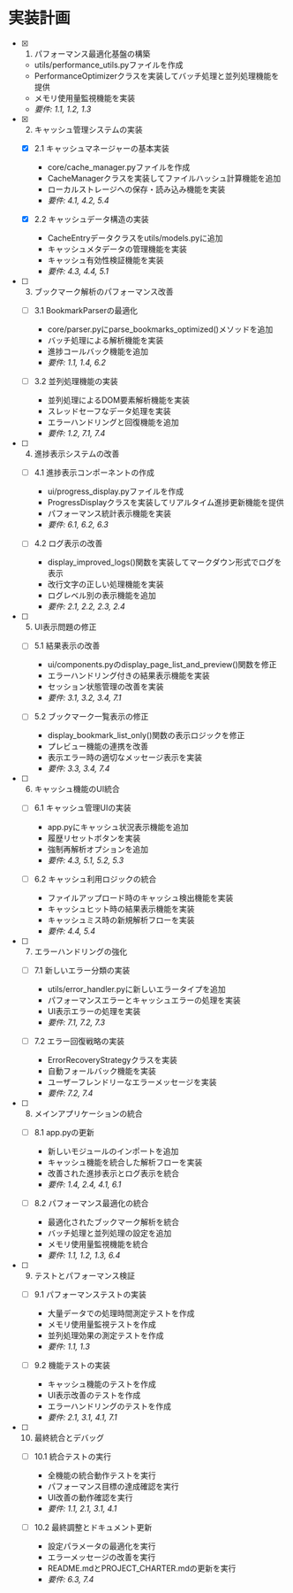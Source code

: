 # 実装計画

- [x] 1. パフォーマンス最適化基盤の構築
  - utils/performance_utils.pyファイルを作成
  - PerformanceOptimizerクラスを実装してバッチ処理と並列処理機能を提供
  - メモリ使用量監視機能を実装
  - _要件: 1.1, 1.2, 1.3_

- [x] 2. キャッシュ管理システムの実装
  - [x] 2.1 キャッシュマネージャーの基本実装
    - core/cache_manager.pyファイルを作成
    - CacheManagerクラスを実装してファイルハッシュ計算機能を追加
    - ローカルストレージへの保存・読み込み機能を実装
    - _要件: 4.1, 4.2, 5.4_
  
  - [x] 2.2 キャッシュデータ構造の実装
    - CacheEntryデータクラスをutils/models.pyに追加
    - キャッシュメタデータの管理機能を実装
    - キャッシュ有効性検証機能を実装
    - _要件: 4.3, 4.4, 5.1_

- [ ] 3. ブックマーク解析のパフォーマンス改善
  - [ ] 3.1 BookmarkParserの最適化
    - core/parser.pyにparse_bookmarks_optimized()メソッドを追加
    - バッチ処理による解析機能を実装
    - 進捗コールバック機能を追加
    - _要件: 1.1, 1.4, 6.2_
  
  - [ ] 3.2 並列処理機能の実装
    - 並列処理によるDOM要素解析機能を実装
    - スレッドセーフなデータ処理を実装
    - エラーハンドリングと回復機能を追加
    - _要件: 1.2, 7.1, 7.4_

- [ ] 4. 進捗表示システムの改善
  - [ ] 4.1 進捗表示コンポーネントの作成
    - ui/progress_display.pyファイルを作成
    - ProgressDisplayクラスを実装してリアルタイム進捗更新機能を提供
    - パフォーマンス統計表示機能を実装
    - _要件: 6.1, 6.2, 6.3_
  
  - [ ] 4.2 ログ表示の改善
    - display_improved_logs()関数を実装してマークダウン形式でログを表示
    - 改行文字の正しい処理機能を実装
    - ログレベル別の表示機能を追加
    - _要件: 2.1, 2.2, 2.3, 2.4_

- [ ] 5. UI表示問題の修正
  - [ ] 5.1 結果表示の改善
    - ui/components.pyのdisplay_page_list_and_preview()関数を修正
    - エラーハンドリング付きの結果表示機能を実装
    - セッション状態管理の改善を実装
    - _要件: 3.1, 3.2, 3.4, 7.1_
  
  - [ ] 5.2 ブックマーク一覧表示の修正
    - display_bookmark_list_only()関数の表示ロジックを修正
    - プレビュー機能の連携を改善
    - 表示エラー時の適切なメッセージ表示を実装
    - _要件: 3.3, 3.4, 7.4_

- [ ] 6. キャッシュ機能のUI統合
  - [ ] 6.1 キャッシュ管理UIの実装
    - app.pyにキャッシュ状況表示機能を追加
    - 履歴リセットボタンを実装
    - 強制再解析オプションを追加
    - _要件: 4.3, 5.1, 5.2, 5.3_
  
  - [ ] 6.2 キャッシュ利用ロジックの統合
    - ファイルアップロード時のキャッシュ検出機能を実装
    - キャッシュヒット時の結果表示機能を実装
    - キャッシュミス時の新規解析フローを実装
    - _要件: 4.4, 5.4_

- [ ] 7. エラーハンドリングの強化
  - [ ] 7.1 新しいエラー分類の実装
    - utils/error_handler.pyに新しいエラータイプを追加
    - パフォーマンスエラーとキャッシュエラーの処理を実装
    - UI表示エラーの処理を実装
    - _要件: 7.1, 7.2, 7.3_
  
  - [ ] 7.2 エラー回復戦略の実装
    - ErrorRecoveryStrategyクラスを実装
    - 自動フォールバック機能を実装
    - ユーザーフレンドリーなエラーメッセージを実装
    - _要件: 7.2, 7.4_

- [ ] 8. メインアプリケーションの統合
  - [ ] 8.1 app.pyの更新
    - 新しいモジュールのインポートを追加
    - キャッシュ機能を統合した解析フローを実装
    - 改善された進捗表示とログ表示を統合
    - _要件: 1.4, 2.4, 4.1, 6.1_
  
  - [ ] 8.2 パフォーマンス最適化の統合
    - 最適化されたブックマーク解析を統合
    - バッチ処理と並列処理の設定を追加
    - メモリ使用量監視機能を統合
    - _要件: 1.1, 1.2, 1.3, 6.4_

- [ ] 9. テストとパフォーマンス検証
  - [ ] 9.1 パフォーマンステストの実装
    - 大量データでの処理時間測定テストを作成
    - メモリ使用量監視テストを作成
    - 並列処理効果の測定テストを作成
    - _要件: 1.1, 1.3_
  
  - [ ] 9.2 機能テストの実装
    - キャッシュ機能のテストを作成
    - UI表示改善のテストを作成
    - エラーハンドリングのテストを作成
    - _要件: 2.1, 3.1, 4.1, 7.1_

- [ ] 10. 最終統合とデバッグ
  - [ ] 10.1 統合テストの実行
    - 全機能の統合動作テストを実行
    - パフォーマンス目標の達成確認を実行
    - UI改善の動作確認を実行
    - _要件: 1.1, 2.1, 3.1, 4.1_
  
  - [ ] 10.2 最終調整とドキュメント更新
    - 設定パラメータの最適化を実行
    - エラーメッセージの改善を実行
    - README.mdとPROJECT_CHARTER.mdの更新を実行
    - _要件: 6.3, 7.4_